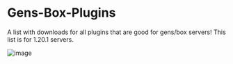 # Gens-Box-Plugins
A list with downloads for all plugins that are good for gens/box servers!
This list is for 1.20.1 servers.



![image](https://github.com/Wroserer/Gens-Box-Plugins/assets/127453222/647a3dfc-ba0c-4cfd-923b-5a4bc21b2ffd)
